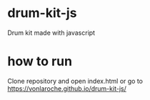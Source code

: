 # drum-kit-js

Drum kit made with javascript

# how to run

Clone repository and open index.html or go to https://vonlaroche.github.io/drum-kit-js/
